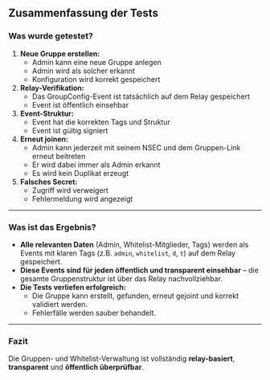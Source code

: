 ## Zusammenfassung der Tests

### Was wurde getestet?

1. **Neue Gruppe erstellen:**
	- Admin kann eine neue Gruppe anlegen
	- Admin wird als solcher erkannt
	- Konfiguration wird korrekt gespeichert
2. **Relay-Verifikation:**
	- Das GroupConfig-Event ist tatsächlich auf dem Relay gespeichert
	- Event ist öffentlich einsehbar
3. **Event-Struktur:**
	- Event hat die korrekten Tags und Struktur
	- Event ist gültig signiert
4. **Erneut joinen:**
	- Admin kann jederzeit mit seinem NSEC und dem Gruppen-Link erneut beitreten
	- Er wird dabei immer als Admin erkannt
	- Es wird kein Duplikat erzeugt
5. **Falsches Secret:**
	- Zugriff wird verweigert
	- Fehlermeldung wird angezeigt

---

### Was ist das Ergebnis?

- **Alle relevanten Daten** (Admin, Whitelist-Mitglieder, Tags) werden als Events mit klaren Tags (z.B. `admin`, `whitelist`, `d`, `t`) auf dem Relay gespeichert.
- **Diese Events sind für jeden öffentlich und transparent einsehbar** – die gesamte Gruppenstruktur ist über das Relay nachvollziehbar.
- **Die Tests verliefen erfolgreich:**
  - Die Gruppe kann erstellt, gefunden, erneut gejoint und korrekt validiert werden.
  - Fehlerfälle werden sauber behandelt.

---

### Fazit

Die Gruppen- und Whitelist-Verwaltung ist vollständig **relay-basiert**, **transparent** und **öffentlich überprüfbar**.

